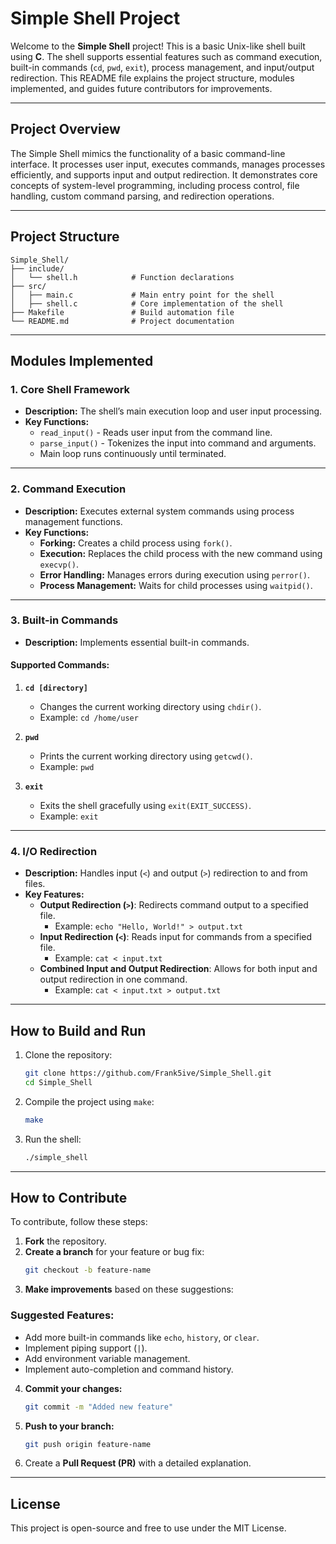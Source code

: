 # **Simple Shell Project**  

Welcome to the **Simple Shell** project! This is a basic Unix-like shell built using **C**. The shell supports essential features such as command execution, built-in commands (`cd`, `pwd`, `exit`), process management, and input/output redirection. This README file explains the project structure, modules implemented, and guides future contributors for improvements.  

---

## **Project Overview**  

The Simple Shell mimics the functionality of a basic command-line interface. It processes user input, executes commands, manages processes efficiently, and supports input and output redirection. It demonstrates core concepts of system-level programming, including process control, file handling, custom command parsing, and redirection operations.

---

## **Project Structure**  

```
Simple_Shell/
├── include/
│   └── shell.h            # Function declarations
├── src/
│   ├── main.c             # Main entry point for the shell
│   ├── shell.c            # Core implementation of the shell
├── Makefile               # Build automation file
└── README.md              # Project documentation
```

---

## **Modules Implemented**  

### 1. **Core Shell Framework**  
- **Description:** The shell’s main execution loop and user input processing.  
- **Key Functions:**  
  - `read_input()` - Reads user input from the command line.  
  - `parse_input()` - Tokenizes the input into command and arguments.  
  - Main loop runs continuously until terminated.

---

### 2. **Command Execution**  
- **Description:** Executes external system commands using process management functions.  
- **Key Functions:**  
  - **Forking:** Creates a child process using `fork()`.  
  - **Execution:** Replaces the child process with the new command using `execvp()`.  
  - **Error Handling:** Manages errors during execution using `perror()`.  
  - **Process Management:** Waits for child processes using `waitpid()`.

---

### 3. **Built-in Commands**  
- **Description:** Implements essential built-in commands.  

#### Supported Commands:  
1. **`cd [directory]`**  
   - Changes the current working directory using `chdir()`.  
   - Example: `cd /home/user`  

2. **`pwd`**  
   - Prints the current working directory using `getcwd()`.  
   - Example: `pwd`  

3. **`exit`**  
   - Exits the shell gracefully using `exit(EXIT_SUCCESS)`.  
   - Example: `exit`  

---

### 4. **I/O Redirection**  
- **Description:** Handles input (`<`) and output (`>`) redirection to and from files.  
- **Key Features:**  
  - **Output Redirection (`>`)**: Redirects command output to a specified file.
    - Example: `echo "Hello, World!" > output.txt`
  - **Input Redirection (`<`)**: Reads input for commands from a specified file.
    - Example: `cat < input.txt`
  - **Combined Input and Output Redirection**: Allows for both input and output redirection in one command.
    - Example: `cat < input.txt > output.txt`

---

## **How to Build and Run**  

1. Clone the repository:  
   ```bash
   git clone https://github.com/Frank5ive/Simple_Shell.git
   cd Simple_Shell
   ```

2. Compile the project using `make`:  
   ```bash
   make
   ```

3. Run the shell:  
   ```bash
   ./simple_shell
   ```

---

## **How to Contribute**  

To contribute, follow these steps:  

1. **Fork** the repository.  
2. **Create a branch** for your feature or bug fix:  
   ```bash
   git checkout -b feature-name
   ```  
3. **Make improvements** based on these suggestions:  

### **Suggested Features:**  
- Add more built-in commands like `echo`, `history`, or `clear`.  
- Implement piping support (`|`).  
- Add environment variable management.  
- Implement auto-completion and command history.

4. **Commit your changes:**  
   ```bash
   git commit -m "Added new feature"
   ```  

5. **Push to your branch:**  
   ```bash
   git push origin feature-name
   ```  

6. Create a **Pull Request (PR)** with a detailed explanation.

---

## **License**  

This project is open-source and free to use under the MIT License.
